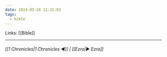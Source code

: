 ```yaml
---
date: 2024-05-28 11:32:03
tags:
  - bible
---
```

Links: [[Bible]]
___
######  [[1 Chronicles|1 Chronicles ◀]] | [[Ezra|▶ Ezra]]
